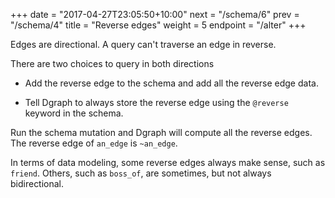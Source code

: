+++
date = "2017-04-27T23:05:50+10:00"
next = "/schema/6"
prev = "/schema/4"
title = "Reverse edges"
weight = 5
endpoint = "/alter"
+++


Edges are directional.  A query can't traverse an edge in
reverse.

There are two choices to query in both directions

* Add the reverse edge to the schema and add all the reverse edge data.

* Tell Dgraph to always store the reverse edge using the `@reverse` keyword in the schema.

Run the schema mutation and Dgraph will compute all the reverse edges.
 The reverse edge of `an_edge` is `~an_edge`.

In terms of data modeling, some reverse edges always make sense, such as `friend`. Others, such as `boss_of`, are sometimes, but not always bidirectional.
